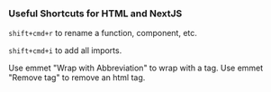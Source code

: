 ### Useful Shortcuts for HTML and NextJS

`shift+cmd+r` to rename a function, component, etc.

`shift+cmd+i` to add all imports.

Use emmet "Wrap with Abbreviation" to wrap with a tag.
Use emmet "Remove tag" to remove an html tag.
